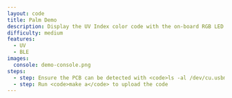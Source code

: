```yaml
---
layout: code
title: Palm Demo
description: Display the UV Index color code with the on-board RGB LED
difficulty: medium
features:
  - UV
  - BLE
images:
  console: demo-console.png
steps:
  - step: Ensure the PCB can be detected with <code>ls -al /dev/cu.usbmodem</code> and <code>arduino-cli board list</code>.
  - step: Run <code>make a</code> to upload the code
---
```

